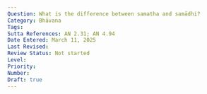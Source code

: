 ```yaml
---
Question: What is the difference between samatha and samādhi?
Category: Bhāvana
Tags:
Sutta References: AN 2.31; AN 4.94
Date Entered: March 11, 2025
Last Revised:
Review Status: Not started
Level: 
Priority: 
Number: 
Draft: true
---
```


